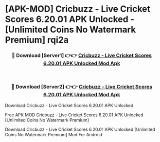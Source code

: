 # [APK-MOD] Cricbuzz - Live Cricket Scores 6.20.01 APK Unlocked - [Unlimited Coins No Watermark Premium] rqi2a



<div align="center">
<h3>🔴 Download [Server1] 👉👉 <a href="https://momento.my/?title=Cricbuzz_-_Live_Cricket_Scores_6.20.01_APK_Unlocked">Cricbuzz - Live Cricket Scores 6.20.01 APK Unlocked Mod Apk</a></h3><br>

<h3>🔴 Download [Server2] 👉👉 <a href="https://momento.my/?title=Cricbuzz_-_Live_Cricket_Scores_6.20.01_APK_Unlocked">Cricbuzz - Live Cricket Scores 6.20.01 APK Unlocked Mod Apk</a></h3>
</div>



Download Cricbuzz - Live Cricket Scores 6.20.01 APK Unlocked 

Free APK MOD Cricbuzz - Live Cricket Scores 6.20.01 APK Unlocked [Unlimited Coins No Watermark Premium]

Download Cricbuzz - Live Cricket Scores 6.20.01 APK Unlocked [Unlimited Coins No Watermark Premium] Mod For Android
